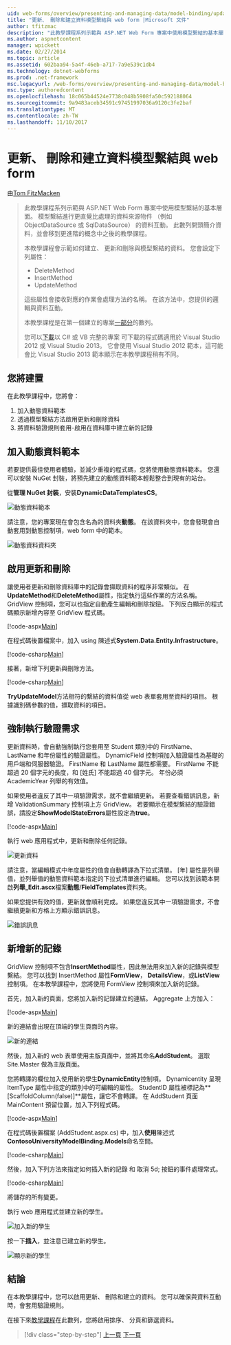 ```yaml
---
uid: web-forms/overview/presenting-and-managing-data/model-binding/updating-deleting-and-creating-data
title: "更新、 刪除和建立資料模型繫結與 web form |Microsoft 文件"
author: tfitzmac
description: "此教學課程系列示範與 ASP.NET Web Form 專案中使用模型繫結的基本層面。 模型繫結進行資料互動詳細直線-..."
ms.author: aspnetcontent
manager: wpickett
ms.date: 02/27/2014
ms.topic: article
ms.assetid: 602baa94-5a4f-46eb-a717-7a9e539c1db4
ms.technology: dotnet-webforms
ms.prod: .net-framework
msc.legacyurl: /web-forms/overview/presenting-and-managing-data/model-binding/updating-deleting-and-creating-data
msc.type: authoredcontent
ms.openlocfilehash: 18c065b44524e7738c048b5908fa50c592188064
ms.sourcegitcommit: 9a9483aceb34591c97451997036a9120c3fe2baf
ms.translationtype: MT
ms.contentlocale: zh-TW
ms.lasthandoff: 11/10/2017
---
```

<a name="updating-deleting-and-creating-data-with-model-binding-and-web-forms"></a>更新、 刪除和建立資料模型繫結與 web form
====================
由[Tom FitzMacken](https://github.com/tfitzmac)

> 此教學課程系列示範與 ASP.NET Web Form 專案中使用模型繫結的基本層面。 模型繫結進行更直覺比處理的資料來源物件 （例如 ObjectDataSource 或 SqlDataSource） 的資料互動。 此數列開頭簡介資料，並會移到更進階的概念中之後的教學課程。
> 
> 本教學課程會示範如何建立、 更新和刪除與模型繫結的資料。 您會設定下列屬性：
> 
> - DeleteMethod
> - InsertMethod
> - UpdateMethod
> 
> 這些屬性會接收對應的作業會處理方法的名稱。 在該方法中，您提供的邏輯與資料互動。
> 
> 本教學課程是在第一個建立的專案[一部分](retrieving-data.md)的數列。
> 
> 您可以[下載](https://go.microsoft.com/fwlink/?LinkId=286116)以 C# 或 VB 完整的專案 可下載的程式碼適用於 Visual Studio 2012 或 Visual Studio 2013。 它會使用 Visual Studio 2012 範本，這可能會比 Visual Studio 2013 範本顯示在本教學課程稍有不同。


## <a name="what-youll-build"></a>您將建置

在此教學課程中，您將會：

1. 加入動態資料範本
2. 透過模型繫結方法啟用更新和刪除資料
3. 將資料驗證規則套用-啟用在資料庫中建立新的記錄

## <a name="add-dynamic-data-templates"></a>加入動態資料範本

若要提供最佳使用者體驗，並減少重複的程式碼，您將使用動態資料範本。 您還可以安裝 NuGet 封裝，將預先建立的動態資料範本輕鬆整合到現有的站台。

從**管理 NuGet 封裝**，安裝**DynamicDataTemplatesCS**。

![動態資料範本](updating-deleting-and-creating-data/_static/image1.png)

請注意，您的專案現在會包含名為的資料夾**動態**。 在該資料夾中，您會發現會自動套用到動態控制項，web form 中的範本。

![動態資料資料夾](updating-deleting-and-creating-data/_static/image2.png)

## <a name="enable-updating-and-deleting"></a>啟用更新和刪除

讓使用者更新和刪除資料庫中的記錄會擷取資料的程序非常類似。 在**UpdateMethod**和**DeleteMethod**屬性，指定執行這些作業的方法名稱。 GridView 控制項，您可以也指定自動產生編輯和刪除按鈕。 下列反白顯示的程式碼顯示新增內容至 GridView 程式碼。

[!code-aspx[Main](updating-deleting-and-creating-data/samples/sample1.aspx?highlight=4-5)]

在程式碼後置檔案中，加入 using 陳述式**System.Data.Entity.Infrastructure**。

[!code-csharp[Main](updating-deleting-and-creating-data/samples/sample2.cs)]

接著，新增下列更新與刪除方法。

[!code-csharp[Main](updating-deleting-and-creating-data/samples/sample3.cs)]

**TryUpdateModel**方法相符的繫結的資料值從 web 表單套用至資料的項目。 根據識別碼參數的值，擷取資料的項目。

## <a name="enforce-validation-requirements"></a>強制執行驗證需求

更新資料時，會自動強制執行您套用至 Student 類別中的 FirstName、 LastName 和年份屬性的驗證屬性。 DynamicField 控制項加入驗證屬性為基礎的用戶端和伺服器驗證。 FirstName 和 LastName 屬性都需要。 FirstName 不能超過 20 個字元的長度，和 [姓氏] 不能超過 40 個字元。 年份必須 AcademicYear 列舉的有效值。

如果使用者違反了其中一項驗證需求，就不會繼續更新。 若要查看錯誤訊息，新增 ValidationSummary 控制項上方 GridView。 若要顯示在模型繫結的驗證錯誤，請設定**ShowModelStateErrors**屬性設定為**true**。 

[!code-aspx[Main](updating-deleting-and-creating-data/samples/sample4.aspx)]

執行 web 應用程式中，更新和刪除任何記錄。

![更新資料](updating-deleting-and-creating-data/_static/image3.png)

請注意，當編輯模式中年度屬性的值會自動轉譯為下拉式清單。 [年] 屬性是列舉值，並列舉值的動態資料範本指定的下拉式清單進行編輯。 您可以找到該範本開啟**列舉\_Edit.ascx**檔案**動態**/**FieldTemplates**資料夾。

如果您提供有效的值，更新就會順利完成。 如果您違反其中一項驗證需求，不會繼續更新和方格上方顯示錯誤訊息。

![錯誤訊息](updating-deleting-and-creating-data/_static/image4.png)

## <a name="add-new-records"></a>新增新的記錄

GridView 控制項不包含**InsertMethod**屬性，因此無法用來加入新的記錄與模型繫結。 您可以找到 InsertMethod 屬性**FormView**， **DetailsView**，或**ListView**控制項。 在本教學課程中，您將使用 FormView 控制項來加入新的記錄。

首先，加入新的頁面，您將加入新的記錄建立的連結。 Aggregate 上方加入：

[!code-aspx[Main](updating-deleting-and-creating-data/samples/sample5.aspx)]

新的連結會出現在頂端的學生頁面的內容。

![新的連結](updating-deleting-and-creating-data/_static/image5.png)

然後，加入新的 web 表單使用主版頁面中，並將其命名**AddStudent**。 選取 Site.Master 做為主版頁面。

您將轉譯的欄位加入使用新的學生**DynamicEntity**控制項。 Dynamicentity 呈現 ItemType 屬性中指定的類別中的可編輯的屬性。 StudentID 屬性被標記為**[ScaffoldColumn(false)]**屬性，讓它不會轉譯。 在 AddStudent 頁面 MainContent 預留位置，加入下列程式碼。

[!code-aspx[Main](updating-deleting-and-creating-data/samples/sample6.aspx)]

在程式碼後置檔案 (AddStudent.aspx.cs) 中，加入**使用**陳述式**ContosoUniversityModelBinding.Models**命名空間。

[!code-csharp[Main](updating-deleting-and-creating-data/samples/sample7.cs)]

然後，加入下列方法來指定如何插入新的記錄 和 取消 5d; 按鈕的事件處理常式。

[!code-csharp[Main](updating-deleting-and-creating-data/samples/sample8.cs)]

將儲存的所有變更。

執行 web 應用程式並建立新的學生。

![加入新的學生](updating-deleting-and-creating-data/_static/image6.png)

按一下**插入**，並注意已建立新的學生。

![顯示新的學生](updating-deleting-and-creating-data/_static/image7.png)

## <a name="conclusion"></a>結論

在本教學課程中，您可以啟用更新、 刪除和建立的資料。 您可以確保與資料互動時，會套用驗證規則。

在接下來[教學課程](sorting-paging-and-filtering-data.md)在此數列，您將啟用排序、 分頁和篩選資料。

>[!div class="step-by-step"]
[上一頁](retrieving-data.md)
[下一頁](sorting-paging-and-filtering-data.md)
